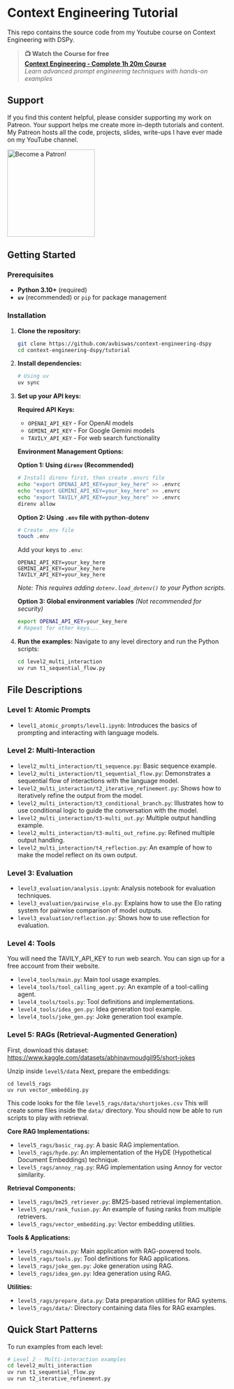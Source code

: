 # Context Engineering Tutorial

This repo contains the source code from my Youtube course on Context Engineering with DSPy.

> **📺 Watch the Course for free**  
> **[Context Engineering - Complete 1h 20m Course](https://youtu.be/5Bym0ffALaU?si=gOLDiT-IVE7CxRwX)**  
> *Learn advanced prompt engineering techniques with hands-on examples*

## Support

If you find this content helpful, please consider supporting my work on Patreon. Your support helps me create more in-depth tutorials and content. My Patreon hosts all the code, projects, slides, write-ups I have ever made on my YouTube channel. 

[<img src="https://c5.patreon.com/external/logo/become_a_patron_button.png" alt="Become a Patron!" width="200">](https://www.patreon.com/NeuralBreakdownwithAVB)

## Getting Started

### Prerequisites

-   **Python 3.10+** (required)
-   **`uv`** (recommended) or `pip` for package management

### Installation

1.  **Clone the repository:**
    ```bash
    git clone https://github.com/avbiswas/context-engineering-dspy
    cd context-engineering-dspy/tutorial
    ```

2.  **Install dependencies:**
    ```bash
    # Using uv
    uv sync
    ```

3.  **Set up your API keys:**
    
    **Required API Keys:**
    - `OPENAI_API_KEY` - For OpenAI models
    - `GEMINI_API_KEY` - For Google Gemini models  
    - `TAVILY_API_KEY` - For web search functionality
    
    **Environment Management Options:**
    
    **Option 1: Using `direnv` (Recommended)**
    ```bash
    # Install direnv first, then create .envrc file
    echo "export OPENAI_API_KEY=your_key_here" >> .envrc
    echo "export GEMINI_API_KEY=your_key_here" >> .envrc
    echo "export TAVILY_API_KEY=your_key_here" >> .envrc
    direnv allow
    ```
    
    **Option 2: Using `.env` file with python-dotenv**
    ```bash
    # Create .env file
    touch .env
    ```
    Add your keys to `.env`:
    ```env
    OPENAI_API_KEY=your_key_here
    GEMINI_API_KEY=your_key_here
    TAVILY_API_KEY=your_key_here
    ```
    *Note: This requires adding `dotenv.load_dotenv()` to your Python scripts.*
    
    **Option 3: Global environment variables** *(Not recommended for security)*
    ```bash
    export OPENAI_API_KEY=your_key_here
    # Repeat for other keys...
    ```

4.  **Run the examples:**
    Navigate to any level directory and run the Python scripts:
    ```bash
    cd level2_multi_interaction
    uv run t1_sequential_flow.py
    ```

## File Descriptions

### Level 1: Atomic Prompts

-   `level1_atomic_prompts/level1.ipynb`: Introduces the basics of prompting and interacting with language models.

### Level 2: Multi-Interaction

-   `level2_multi_interaction/t1_sequence.py`: Basic sequence example.
-   `level2_multi_interaction/t1_sequential_flow.py`: Demonstrates a sequential flow of interactions with the language model.
-   `level2_multi_interaction/t2_iterative_refinement.py`: Shows how to iteratively refine the output from the model.
-   `level2_multi_interaction/t3_conditional_branch.py`: Illustrates how to use conditional logic to guide the conversation with the model.
-   `level2_multi_interaction/t3-multi_out.py`: Multiple output handling example.
-   `level2_multi_interaction/t3-multi_out_refine.py`: Refined multiple output handling.
-   `level2_multi_interaction/t4_reflection.py`: An example of how to make the model reflect on its own output.

### Level 3: Evaluation

-   `level3_evaluation/analysis.ipynb`: Analysis notebook for evaluation techniques.
-   `level3_evaluation/pairwise_elo.py`: Explains how to use the Elo rating system for pairwise comparison of model outputs.
-   `level3_evaluation/reflection.py`: Shows how to use reflection for evaluation.

### Level 4: Tools

You will need the TAVILY_API_KEY to run web search. You can sign up for a free account from their website.

-   `level4_tools/main.py`: Main tool usage examples.
-   `level4_tools/tool_calling_agent.py`: An example of a tool-calling agent.
-   `level4_tools/tools.py`: Tool definitions and implementations.
-   `level4_tools/idea_gen.py`: Idea generation tool example.
-   `level4_tools/joke_gen.py`: Joke generation tool example.

### Level 5: RAGs (Retrieval-Augmented Generation)

First, download this dataset:
https://www.kaggle.com/datasets/abhinavmoudgil95/short-jokes

Unzip inside `level5/data`
Next, prepare the embeddings:
```
cd level5_rags
uv run vector_embedding.py
```

This code looks for the file `level5_rags/data/shortjokes.csv`
This will create some files inside the `data/` directory. You should now be able to run scripts to play with retrieval.

**Core RAG Implementations:**
-   `level5_rags/basic_rag.py`: A basic RAG implementation.
-   `level5_rags/hyde.py`: An implementation of the HyDE (Hypothetical Document Embeddings) technique.
-   `level5_rags/annoy_rag.py`: RAG implementation using Annoy for vector similarity.

**Retrieval Components:**
-   `level5_rags/bm25_retriever.py`: BM25-based retrieval implementation.
-   `level5_rags/rank_fusion.py`: An example of fusing ranks from multiple retrievers.
-   `level5_rags/vector_embedding.py`: Vector embedding utilities.

**Tools & Applications:**
-   `level5_rags/main.py`: Main application with RAG-powered tools.
-   `level5_rags/tools.py`: Tool definitions for RAG applications.
-   `level5_rags/joke_gen.py`: Joke generation using RAG.
-   `level5_rags/idea_gen.py`: Idea generation using RAG.

**Utilities:**
-   `level5_rags/prepare_data.py`: Data preparation utilities for RAG systems.
-   `level5_rags/data/`: Directory containing data files for RAG examples.


## Quick Start Patterns

To run examples from each level:

```bash
# Level 2 - Multi-interaction examples
cd level2_multi_interaction
uv run t1_sequential_flow.py
uv run t2_iterative_refinement.py
```
